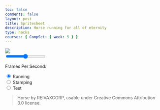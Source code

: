 ```yaml
---
toc: false
comments: false
layout: post
title: Spritesheet
description: Horse running for all of eternity
type: hacks
courses: { CompSci: { week: 5 } }
---
```

<body>
    <div>
        <!-- Within the base div is a canvas. An HTML canvas is used only for graphics. It allows the user to access some basic functions related to the image created on the canvas (including animation) -->
        <canvas id="spriteContainer"> 
            <img id="horseSprite" src="{{site.baseurl}}/images/horse.png">
        </canvas>
        <!-- Slider type input, with a min and max of 1 and 60, the initial value is 30. The id is "frameSlide" and is referenced for the `slider` variable -->
        <div style="width:75%">
            <input type="range" min="1" max="60" value="30" id="frameSlide">
            <p>Frames Per Second: <span id="frameRate"></span></p>
        </div>
        <!-- Radio type inputs for selecting only one at a time, and also switches selected animation -->
        <div id="controls"> 
            <input type="radio" name="animation" id="running" checked>
            <label for="running">Running</label><br>
            <input type="radio" name="animation" id="stamping">
            <label for="stamping">Stamping</label><br>
            <input type="radio" name="animation" id="test">
            <label for="test">Test</label>
        </div>
    </div>
</body>

> Horse by REIVAXCORP, usable under Creative Commons Attribution 3.0 license.

<script>
    // Runs this whenever the page is loaded
    window.addEventListener('load', function () {
        // Names the parameters of all canvases on the page, using the `get.ElementById`
        const canvas = document.getElementById('spriteContainer');
        const ctx = canvas.getContext('2d');
        const SPRITE_WIDTH = 112;
        const SPRITE_HEIGHT = 84;
        const SCALE_FACTOR = 6;
        canvas.width = SPRITE_WIDTH * SCALE_FACTOR;
        canvas.height = SPRITE_HEIGHT * SCALE_FACTOR;

        class Horse {
            constructor() {
                // Describes parameters of sprite based off the Canvas parameters, also uing the `getElementById` to reference it.
                this.image = document.getElementById("horseSprite");
                this.width = SPRITE_WIDTH;
                this.height = SPRITE_HEIGHT;
                this.x = 0;
                this.y = 0;
                this.scale = SCALE_FACTOR;
                this.maxFrame = 5;
                this.frameX = 0;
                this.frameY = 0;
            }
            draw(context) {
                context.drawImage(
                    this.image,
                    this.frameX * this.width,
                    this.frameY * this.height,
                    this.width,
                    this.height,
                    this.x,
                    this.y,
                    this.width * this.scale,
                    this.height * this.scale
                );
            }
            update() {
                if (this.frameX < this.maxFrame) {
                    this.frameX = this.frameX + 0.99;
                } else {
                    this.frameX = 0;
                }
            }
        }

        const horse = new Horse();
        // Add event listener to the parent container for event delegation
        const controls = document.getElementById('controls');
        controls.addEventListener('click', function (event) {
            if (event.target.tagName === 'INPUT') {
                const selectedAnimation = event.target.id;
                switch (selectedAnimation) {
                    case 'running':
                        horse.frameY = 0;
                        horse.frameX = 0;
                        horse.maxFrame = 5;
                        break;
                    case 'stamping':
                        horse.frameY = 1;
                        hose.frameX = 0;
                        horse.maxFrame = 5;
                        break;
                    case 'test':
                        horse.frameY = 2;
                        horse.frameX = 0;
                        horse.maxFrame = 2;
                        break;
                    default:
                        break;
                }
            }
        });

        function animate() { //Creates a function called animate that is run after everything else is done
            // Creates a variable callled currentFrameRate which will equal the slider.value and make it into a whole number / integer
            const currentFrameRate = parseInt(slider.value, 10);
            // A timeout that runs a function, timeout creating the delay between each frame. Calculated by 1 second divided by currentFrameRate
            setTimeout(function () {
                // Clears the canvas by replacing everysingle pixel with a transparent pixel
                ctx.clearRect(0, 0, canvas.width, canvas.height);
                // Runs the draw function within the horse class creating the horse
                horse.draw(ctx);
                // Runs the update function, moving the frame of the horse over 1
                horse.update();
                // Reruns the animate function at the same consistency as the browsers refresh rate
                requestAnimationFrame(animate);
            }, 1000 / currentFrameRate);
        }
        // This is the animate function being run at the start of the page, otherwise it would not start.
        animate();
    });
    // Creates a variable called slider that matches the current value of objects with the id of `frameSlide` the only one of which being `<input type="range">` object
    var slider = document.getElementById("frameSlide"); 
    // Creates a variable called output that matches current value of the frameRate variable 
    var output = document.getElementById("frameRate");
    // Sets the inner HTML or content of the output variable to equal the slider's current value
    output.innerHTML = slider.value;
    // Creates a if statement that runs a function whenever the slider is interacted with
    slider.oninput = function() {
        //Changes the innerHTML of the output to the current value of the slider
        output.innerHTML = this.value;
    }
</script>